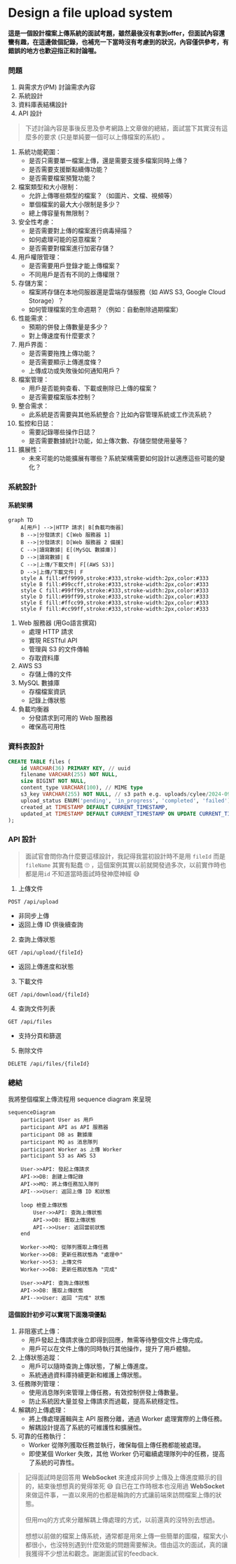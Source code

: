 # Design a file upload system

**這是一個設計檔案上傳系統的面試考題，雖然最後沒有拿到offer，但面試內容還蠻有趣，在這邊做個記錄，也補充一下當時沒有考慮到的狀況，內容僅供參考，有錯誤的地方也歡迎指正和討論喔。**

### 問題

1. 與需求方(PM) 討論需求內容
2. 系統設計
3. 資料庫表結構設計
4. API 設計

> 下述討論內容是事後反思及參考網路上文章做的總結，面試當下其實沒有這麼多的要求 (只是單純要一個可以上傳檔案的系統) 。

1. 系統功能範圍：
   * 是否只需要單一檔案上傳，還是需要支援多檔案同時上傳？
   * 是否需要支援斷點續傳功能？
   * 是否需要檔案預覽功能？
2. 檔案類型和大小限制：
   * 允許上傳哪些類型的檔案？（如圖片、文檔、視頻等）
   * 單個檔案的最大大小限制是多少？
   * 總上傳容量有無限制？
3. 安全性考慮：
   * 是否需要對上傳的檔案進行病毒掃描？
   * 如何處理可能的惡意檔案？
   * 是否需要對檔案進行加密存儲？
4. 用戶權限管理：
   * 是否需要用戶登錄才能上傳檔案？
   * 不同用戶是否有不同的上傳權限？
5. 存儲方案：
   * 檔案將存儲在本地伺服器還是雲端存儲服務（如 AWS S3, Google Cloud Storage）？
   * 如何管理檔案的生命週期？（例如：自動刪除過期檔案）
6. 性能需求：
   * 預期的併發上傳數量是多少？
   * 對上傳速度有什麼要求？
7. 用戶界面：
   * 是否需要拖拽上傳功能？
   * 是否需要顯示上傳進度條？
   * 上傳成功或失敗後如何通知用戶？
8. 檔案管理：
   * 用戶是否能夠查看、下載或刪除已上傳的檔案？
   * 是否需要檔案版本控制？
9. 整合需求：
   * 此系統是否需要與其他系統整合？比如內容管理系統或工作流系統？
10. 監控和日誌：
    * 需要記錄哪些操作日誌？
    * 是否需要數據統計功能，如上傳次數、存儲空間使用量等？
11. 擴展性：
    * 未來可能的功能擴展有哪些？系統架構需要如何設計以適應這些可能的變化？



### 系統設計

#### 系統架構

```mermaid
graph TD
    A[用戶] -->|HTTP 請求| B[負載均衡器]
    B -->|分發請求| C[Web 服務器 1]
    B -->|分發請求| D[Web 服務器 2 備援]
    C -->|讀寫數據| E[(MySQL 數據庫)]
    D -->|讀寫數據| E
    C -->|上傳/下載文件| F[(AWS S3)]
    D -->|上傳/下載文件| F
    style A fill:#ff9999,stroke:#333,stroke-width:2px,color:#333
    style B fill:#99ccff,stroke:#333,stroke-width:2px,color:#333
    style C fill:#99ff99,stroke:#333,stroke-width:2px,color:#333
    style D fill:#99ff99,stroke:#333,stroke-width:2px,color:#333
    style E fill:#ffcc99,stroke:#333,stroke-width:2px,color:#333
    style F fill:#cc99ff,stroke:#333,stroke-width:2px,color:#333
```



1. Web 服務器 (用Go語言撰寫)
   * 處理 HTTP 請求
   * 實現 RESTful API
   * 管理與 S3 的文件傳輸
   * 存取資料庫
2. AWS S3
   * 存儲上傳的文件
3. MySQL 數據庫
   * 存檔檔案資訊
   * 記錄上傳狀態
4. 負載均衡器
   * 分發請求到可用的 Web 服務器
   * 確保高可用性

### 資料表設計

```sql
CREATE TABLE files (
    id VARCHAR(36) PRIMARY KEY, // uuid
    filename VARCHAR(255) NOT NULL,
    size BIGINT NOT NULL,
    content_type VARCHAR(100), // MIME type
    s3_key VARCHAR(255) NOT NULL, // s3 path e.g. uploads/cylee/2024-09-27_12-30-45_example.pdf
    upload_status ENUM('pending', 'in_progress', 'completed', 'failed') NOT NULL,
    created_at TIMESTAMP DEFAULT CURRENT_TIMESTAMP,
    updated_at TIMESTAMP DEFAULT CURRENT_TIMESTAMP ON UPDATE CURRENT_TIMESTAMP
);
```

### API 設計

> 面試官會問你為什麼要這樣設計，我記得我當初設計時不是用 `fileId` 而是 `fileName` 其實有點蠢 🙄 ，這個案例其實以前就開發過多次，以前實作時也都是用`id` 不知道當時面試時發神麼神經 😅 &#x20;

1. 上傳文件

`POST /api/upload`

* 非同步上傳
* 返回上傳 ID 供後續查詢

2. 查詢上傳狀態

`GET /api/upload/{fileId}`

* 返回上傳進度和狀態

3. 下載文件

`GET /api/download/{fileId}`

4. 查詢文件列表

`GET /api/files`

* 支持分頁和篩選

5. 刪除文件

`DELETE /api/files/{fileId}`

### 總結

我將整個檔案上傳流程用 sequence diagram 來呈現

```mermaid
sequenceDiagram
    participant User as 用戶
    participant API as API 服務器
    participant DB as 數據庫
    participant MQ as 消息隊列
    participant Worker as 上傳 Worker
    participant S3 as AWS S3

    User->>API: 發起上傳請求
    API->>DB: 創建上傳記錄
    API->>MQ: 將上傳任務加入隊列
    API-->>User: 返回上傳 ID 和狀態

    loop 檢查上傳狀態
        User->>API: 查詢上傳狀態
        API->>DB: 獲取上傳狀態
        API-->>User: 返回當前狀態
    end

    Worker->>MQ: 從隊列獲取上傳任務
    Worker->>DB: 更新任務狀態為 "處理中"
    Worker->>S3: 上傳文件
    Worker->>DB: 更新任務狀態為 "完成"

    User->>API: 查詢上傳狀態
    API->>DB: 獲取上傳狀態
    API-->>User: 返回 "完成" 狀態
```

#### 這個設計初步可以實現下面幾項優點

1. 非阻塞式上傳：
   * 用戶發起上傳請求後立即得到回應，無需等待整個文件上傳完成。
   * 用戶可以在文件上傳的同時執行其他操作，提升了用戶體驗。
2. 上傳狀態追蹤：
   * 用戶可以隨時查詢上傳狀態，了解上傳進度。
   * 系統通過資料庫持續更新和維護上傳狀態。
3. 任務隊列管理：
   * 使用消息隊列來管理上傳任務，有效控制併發上傳數量。
   * 防止系統因大量並發上傳請求而過載，提高系統穩定性。
4. 解耦的上傳處理：
   * 將上傳處理邏輯與主 API 服務分離，通過 Worker 處理實際的上傳任務。
   * 解耦設計提高了系統的可維護性和擴展性。
5. 可靠的任務執行：
   * Worker 從隊列獲取任務並執行，確保每個上傳任務都能被處理。
   * 即使某個 Worker 失敗，其他 Worker 仍可繼續處理隊列中的任務，提高了系統的可靠性。

> 記得面試時是回答用 **WebSocket** 來達成非同步上傳及上傳進度顯示的目的，結束後想想真的覺得笨死 😅 自已在工作時根本也沒用過 **WebSocket** 來做這件事，一直以來用的也都是輪詢的方式讓前端來訪問檔案上傳的狀態。 \
> \
> 但用mq的方式來分離解耦上傳處理的方式，以前還真的沒特別去想過。\
> \
> 想想以前做的檔案上傳系統，通常都是用來上傳一些簡單的圖檔，檔案大小都很小，也沒特別遇到什麼效能的問題需要解決。借由這次的面試，真的讓我獲得不少想法和觀念。謝謝面試官的feedback.

